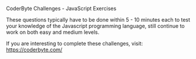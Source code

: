 CoderByte Challenges - JavaScript Exercises

These questions typically have to be done within 5 - 10 minutes each to test your knowledge of the Javascript programming language, still continue to work on both easy and medium levels.

If you are interesting to complete these challenges, visit: https://coderbyte.com/
